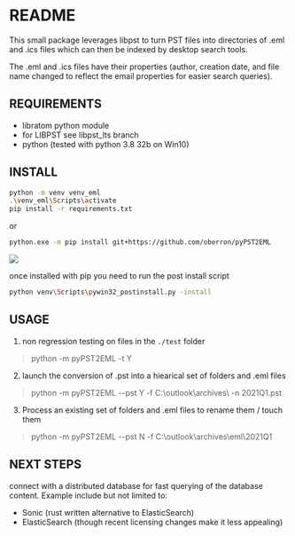 # README
This small package leverages libpst to turn PST files into directories of .eml and .ics files which can then be indexed by desktop search tools.

The .eml and .ics files have their properties (author, creation date, and file name changed to reflect the email properties for easier search queries).

## REQUIREMENTS
* libratom python module
* for LIBPST see libpst_lts branch
* python (tested with python 3.8 32b on Win10)

## INSTALL

```bash
python -m venv venv_eml
.\venv_eml\Scripts\activate
pip install -r requirements.txt
```

or 

```bash
python.exe -m pip install git+https://github.com/oberron/pyPST2EML
```

![](https://t4.ftcdn.net/jpg/01/01/48/09/240_F_101480925_dWEgCvJIagLTy36eiBmoyIRmxoqcKNeo.jpg)

once installed with pip you need to run the post install script

```bash
python venv\Scripts\pywin32_postinstall.py -install
```

## USAGE

1. non regression testing on files in the `./test` folder

>python -m pyPST2EML -t Y

2. launch the conversion of .pst into a hiearical set of folders and .eml files

> python -m pyPST2EML --pst Y -f C:\outlook\archives\ -n 2021Q1.pst

3. Process an existing set of folders and .eml files to rename them / touch them

> python -m pyPST2EML --pst N -f C:\outlook\archives\eml\2021Q1


## NEXT STEPS

connect with a distributed database for fast querying of the database content. Example include but not limited to:

* Sonic (rust written alternative to ElasticSearch)
* ElasticSearch (though recent licensing changes make it less appealing)

